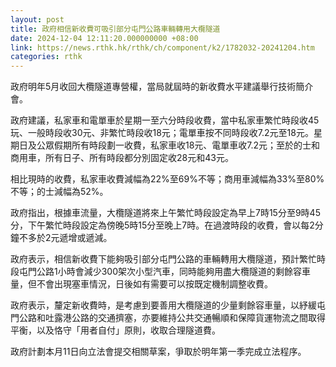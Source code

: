```yaml
---
layout: post
title: 政府相信新收費可吸引部分屯門公路車輛轉用大欖隧道
date: 2024-12-04 12:11:20.000000000 +08:00
link: https://news.rthk.hk/rthk/ch/component/k2/1782032-20241204.htm
categories: rthk
---
```


政府明年5月收回大欖隧道專營權，當局就屆時的新收費水平建議舉行技術簡介會。

政府建議，私家車和電單車於星期一至六分時段收費，當中私家車繁忙時段收45玩、一般時段收30元、非繁忙時段收18元；電單車按不同時段收7.2元至18元。星期日及公眾假期所有時段劃一收費，私家車收18元、電單車收7.2元；至於的士和商用車，所有日子、所有時段都分別固定收28元和43元。

相比現時的收費，私家車收費減幅為22%至69%不等；商用車減幅為33%至80%不等；的士減幅為52%。

政府指出，根據車流量，大欖隧道將來上午繁忙時段設定為早上7時15分至9時45分，下午繁忙時段設定為傍晚5時15分至晚上7時。在過渡時段的收費，會以每2分鐘不多於2元遞增或遞減。

政府表示，相信新收費下能夠吸引部分屯門公路的車輛轉用大欖隧道，預計繁忙時段屯門公路1小時會減少300架次小型汽車，同時能夠用盡大欖隧道的剩餘容車量，但不會出現塞車情況，日後如有需要可以按既定機制調整收費。

政府表示，釐定新收費時，是考慮到要善用大欖隧道的少量剩餘容車量，以紓緩屯門公路和吐露港公路的交通擠塞，亦要維持公共交通暢順和保障貨運物流之間取得平衡，以及恪守「用者自付」原則，收取合理隧道費。

政府計劃本月11日向立法會提交相關草案，爭取於明年第一季完成立法程序。
